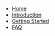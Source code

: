 - [Home](/)
- [Introduction](/introduction.md)
- [Getting Started](/getting-started.md)
- [FAQ](/faq.md)
